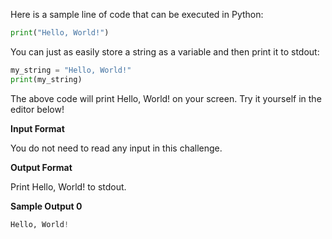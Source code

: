Here is a sample line of code that can be executed in Python:

```py
print("Hello, World!")
```
You can just as easily store a string as a variable and then print it to stdout:

```py
my_string = "Hello, World!"
print(my_string)
```
The above code will print Hello, World! on your screen. Try it yourself in the editor below!

**Input Format**

You do not need to read any input in this challenge.

**Output Format**

Print Hello, World! to stdout.

**Sample Output 0**
```py
Hello, World!
```